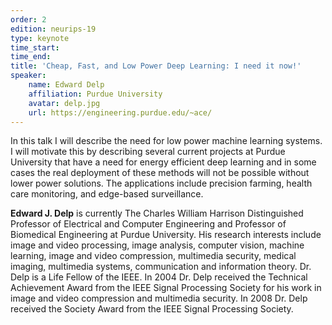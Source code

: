 ```yaml
---
order: 2
edition: neurips-19
type: keynote
time_start:
time_end:
title: 'Cheap, Fast, and Low Power Deep Learning: I need it now!'
speaker:
    name: Edward Delp
    affiliation: Purdue University
    avatar: delp.jpg
    url: https://engineering.purdue.edu/~ace/
---
```

In this talk I will describe the need for low power machine learning systems. I will motivate this by describing several current projects at Purdue University that have a need for energy efficient deep learning and in some cases the real deployment of these methods will not be possible without lower power solutions. The applications include precision farming, health care monitoring, and edge-based surveillance.

**Edward J. Delp** is currently The Charles William Harrison Distinguished Professor of Electrical and Computer Engineering and Professor of Biomedical Engineering at Purdue University. His research interests include image and video processing, image analysis, computer vision, machine learning, image and video compression, multimedia security, medical imaging, multimedia systems, communication and information theory. Dr. Delp is a Life Fellow of the IEEE. In 2004 Dr. Delp received the Technical Achievement Award from the IEEE Signal Processing Society for his work in image and video compression and multimedia security. In
2008 Dr. Delp received the Society Award from the IEEE Signal Processing Society.
